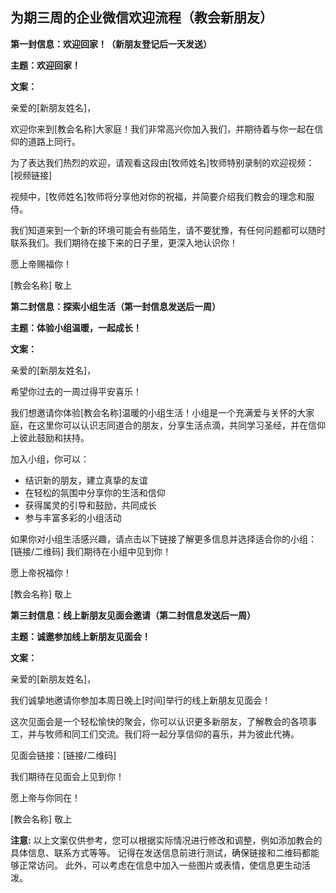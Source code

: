 ## 为期三周的企业微信欢迎流程（教会新朋友）

**第一封信息：欢迎回家！（新朋友登记后一天发送）**

**主题：欢迎回家！**

**文案：**

亲爱的[新朋友姓名]，

欢迎你来到[教会名称]大家庭！我们非常高兴你加入我们，并期待着与你一起在信仰的道路上同行。

为了表达我们热烈的欢迎，请观看这段由[牧师姓名]牧师特别录制的欢迎视频：[视频链接]

视频中，[牧师姓名]牧师将分享他对你的祝福，并简要介绍我们教会的理念和服侍。

我们知道来到一个新的环境可能会有些陌生，请不要犹豫，有任何问题都可以随时联系我们。我们期待在接下来的日子里，更深入地认识你！

愿上帝赐福你！

[教会名称]  敬上


**第二封信息：探索小组生活（第一封信息发送后一周）**

**主题：体验小组温暖，一起成长！**

**文案：**

亲爱的[新朋友姓名]，

希望你过去的一周过得平安喜乐！

我们想邀请你体验[教会名称]温暖的小组生活！小组是一个充满爱与关怀的大家庭，在这里你可以认识志同道合的朋友，分享生活点滴，共同学习圣经，并在信仰上彼此鼓励和扶持。

加入小组，你可以：

* 结识新的朋友，建立真挚的友谊
* 在轻松的氛围中分享你的生活和信仰
* 获得属灵的引导和鼓励，共同成长
* 参与丰富多彩的小组活动

如果你对小组生活感兴趣，请点击以下链接了解更多信息并选择适合你的小组：[链接/二维码]  我们期待在小组中见到你！

愿上帝祝福你！

[教会名称] 敬上


**第三封信息：线上新朋友见面会邀请（第二封信息发送后一周）**

**主题：诚邀参加线上新朋友见面会！**

**文案：**

亲爱的[新朋友姓名]，

我们诚挚地邀请你参加本周日晚上[时间]举行的线上新朋友见面会！

这次见面会是一个轻松愉快的聚会，你可以认识更多新朋友，了解教会的各项事工，并与牧师和同工们交流。我们将一起分享信仰的喜乐，并为彼此代祷。

见面会链接：[链接/二维码]

我们期待在见面会上见到你！

愿上帝与你同在！

[教会名称] 敬上


**注意:**  以上文案仅供参考，您可以根据实际情况进行修改和调整，例如添加教会的具体信息、联系方式等等。  记得在发送信息前进行测试，确保链接和二维码都能够正常访问。  此外，可以考虑在信息中加入一些图片或表情，使信息更生动活泼。

